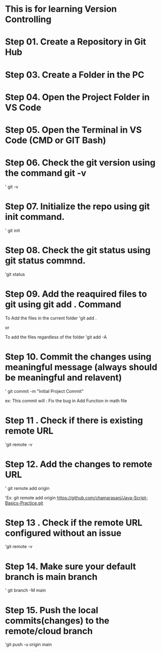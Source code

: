 # This is for learning Version Controlling

# Step 01. Create a Repository in Git Hub

# Step 03. Create a Folder in the PC

# Step 04. Open the Project Folder in VS Code

# Step 05. Open the Terminal in VS Code (CMD or GIT Bash)

# Step 06. Check the git version using the command git -v

' git -v

# Step 07. Initialize the repo using git init command.

' git init

# Step 08. Check the git status using git status commnd.

'git status

# Step 09. Add the reaquired files to git using git add . Command

To Add the files in the current folder
'git add .

or

To add the files regardless of the folder
'git add -A

# Step 10. Commit the changes using meaningful message (always should be meaningful and relavent)

' git commit -m "Initial Project Commit"

ex: This commit will : Fix the bug in Add Function in math file

# Step 11 . Check if there is existing remote URL

'git remote -v

# Step 12. Add the changes to remote URL

'    git remote add origin <remote URL>

'Ex: git remote add origin https://github.com/chamarasanj/Java-Script-Basics-Practice.git

# Step 13 . Check if the remote URL configured without an issue
'git remote -v

# Step 14. Make sure your default branch is main branch
' git branch -M main

# Step 15. Push the local commits(changes) to the remote/cloud branch
'git push -u origin main